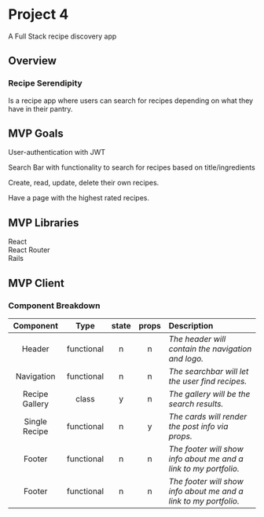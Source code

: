 # Project 4
A Full Stack recipe discovery app

## Overview

### Recipe Serendipity
Is a recipe app where users can search for recipes depending on what they have in their pantry. 

## MVP Goals
User-authentication with JWT 

Search Bar with functionality to search for recipes based on title/ingredients

Create, read, update, delete their own recipes. 

Have a page with the highest rated recipes.  

## MVP Libraries

React<br>
React Router<br>
Rails<br>

## MVP Client

### Component Breakdown
|  Component   |    Type    | state | props | Description                                                      |
| :----------: | :--------: | :---: | :---: | :--------------------------------------------------------------- |
|    Header    | functional |   n   |   n   | _The header will contain the navigation and logo._               |
|  Navigation  | functional |   n   |   n   | _The searchbar will let the user find recipes._       |
|   Recipe Gallery    |   class    |   y   |   n   | _The gallery will be the search results._      |
| Single Recipe | functional |   n   |   y   | _The cards will render the post info via props._                 |
|    Footer    | functional |   n   |   n   | _The footer will show info about me and a link to my portfolio._ |
|    Footer    | functional |   n   |   n   | _The footer will show info about me and a link to my portfolio._ |

